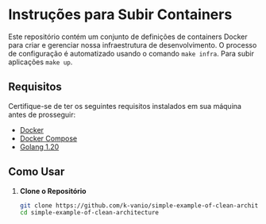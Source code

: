 # Instruções para Subir Containers

Este repositório contém um conjunto de definições de containers Docker para criar e gerenciar nossa infraestrutura de desenvolvimento. O processo de configuração é automatizado usando o comando `make infra`.
Para subir aplicações `make up`.

## Requisitos

Certifique-se de ter os seguintes requisitos instalados em sua máquina antes de prosseguir:

- [Docker](https://www.docker.com/get-started)
- [Docker Compose](https://docs.docker.com/compose/install/)
- [Golang 1.20](https://go.dev/doc/install)

## Como Usar

1. **Clone o Repositório**

   ```sh
   git clone https://github.com/k-vanio/simple-example-of-clean-architecture.git
   cd simple-example-of-clean-architecture